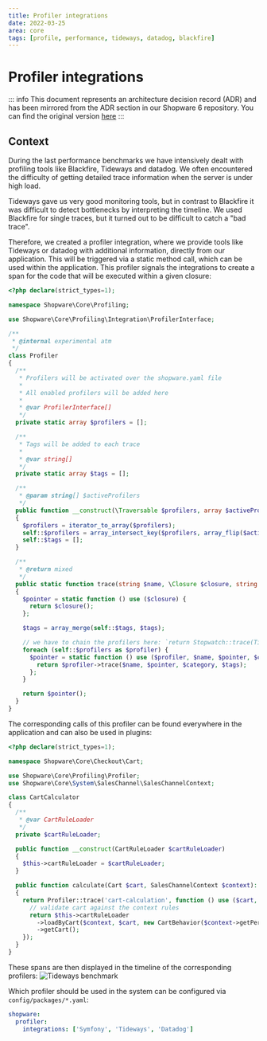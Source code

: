 ```yaml
---
title: Profiler integrations
date: 2022-03-25
area: core
tags: [profile, performance, tideways, datadog, blackfire]
---
```


# Profiler integrations

::: info
This document represents an architecture decision record (ADR) and has been mirrored from the ADR section in our Shopware 6 repository.
You can find the original version [here](https://github.com/shopware/shopware/blob/trunk/adr/2022-03-25-profiler-integrations.md)
:::

## Context
During the last performance benchmarks we have intensively dealt with profiling tools like Blackfire, Tideways and datadog. We often encountered the difficulty of getting detailed trace information when the server is under high load.

Tideways gave us very good monitoring tools, but in contrast to Blackfire it was difficult to detect bottlenecks by interpreting the timeline. We used Blackfire for single traces, but it turned out to be difficult to catch a "bad trace".

Therefore, we created a profiler integration, where we provide tools like Tideways or datadog with additional information, directly from our application. This will be triggered via a static method call, which can be used within the application. This profiler signals the integrations to create a span for the code that will be executed within a given closure:

```php
<?php declare(strict_types=1);

namespace Shopware\Core\Profiling;

use Shopware\Core\Profiling\Integration\ProfilerInterface;

/**
 * @internal experimental atm
 */
class Profiler
{
  /**
   * Profilers will be activated over the shopware.yaml file
   *
   * All enabled profilers will be added here
   *
   * @var ProfilerInterface[]
   */
  private static array $profilers = [];

  /**
   * Tags will be added to each trace
   *
   * @var string[]
   */
  private static array $tags = [];

  /**
   * @param string[] $activeProfilers
   */
  public function __construct(\Traversable $profilers, array $activeProfilers)
  {
    $profilers = iterator_to_array($profilers);
    self::$profilers = array_intersect_key($profilers, array_flip($activeProfilers));
    self::$tags = [];
  }

  /**
   * @return mixed
   */
  public static function trace(string $name, \Closure $closure, string $category = 'shopware', array $tags = [])
  {
    $pointer = static function () use ($closure) {
      return $closure();
    };

    $tags = array_merge(self::$tags, $tags);

    // we have to chain the profilers here: `return Stopwatch::trace(Tideways::trace(...));`
    foreach (self::$profilers as $profiler) {
      $pointer = static function () use ($profiler, $name, $pointer, $category, $tags) {
        return $profiler->trace($name, $pointer, $category, $tags);
      };
    }

    return $pointer();
  }
}
```

The corresponding calls of this profiler can be found everywhere in the application and can also be used in plugins:

```php
<?php declare(strict_types=1);

namespace Shopware\Core\Checkout\Cart;

use Shopware\Core\Profiling\Profiler;
use Shopware\Core\System\SalesChannel\SalesChannelContext;

class CartCalculator
{
  /**
   * @var CartRuleLoader
   */
  private $cartRuleLoader;

  public function __construct(CartRuleLoader $cartRuleLoader)
  {
    $this->cartRuleLoader = $cartRuleLoader;
  }

  public function calculate(Cart $cart, SalesChannelContext $context): Cart
  {
    return Profiler::trace('cart-calculation', function () use ($cart, $context) {
      // validate cart against the context rules
      return $this->cartRuleLoader
        ->loadByCart($context, $cart, new CartBehavior($context->getPermissions()))
        ->getCart();
    });
  }
}
```

These spans are then displayed in the timeline of the corresponding profilers:
![](../../../assets/adr/tideways_benchmark.png "Tideways benchmark")

Which profiler should be used in the system can be configured via `config/packages/*.yaml`:

```yaml
shopware:
  profiler:
    integrations: ['Symfony', 'Tideways', 'Datadog']
```
